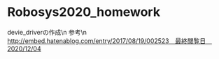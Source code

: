 # Robosys2020_homework
devie_driverの作成\n
参考\n
http://embed.hatenablog.com/entry/2017/08/19/002523　最終閲覧日　2020/12/04

